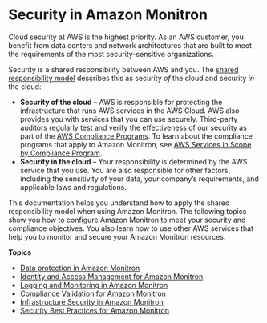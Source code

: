 # Security in Amazon Monitron<a name="security"></a>

Cloud security at AWS is the highest priority\. As an AWS customer, you benefit from data centers and network architectures that are built to meet the requirements of the most security\-sensitive organizations\.

Security is a shared responsibility between AWS and you\. The [shared responsibility model](http://aws.amazon.com/compliance/shared-responsibility-model/) describes this as security *of* the cloud and security *in* the cloud:
+ **Security of the cloud** – AWS is responsible for protecting the infrastructure that runs AWS services in the AWS Cloud\. AWS also provides you with services that you can use securely\. Third\-party auditors regularly test and verify the effectiveness of our security as part of the [AWS Compliance Programs](http://aws.amazon.com/compliance/programs/)\. To learn about the compliance programs that apply to Amazon Monitron, see [AWS Services in Scope by Compliance Program](http://aws.amazon.com/compliance/services-in-scope/)\.
+ **Security in the cloud** – Your responsibility is determined by the AWS service that you use\. You are also responsible for other factors, including the sensitivity of your data, your company’s requirements, and applicable laws and regulations\. 

This documentation helps you understand how to apply the shared responsibility model when using Amazon Monitron\. The following topics show you how to configure Amazon Monitron to meet your security and compliance objectives\. You also learn how to use other AWS services that help you to monitor and secure your Amazon Monitron resources\. 

**Topics**
+ [Data protection in Amazon Monitron](data-protection.md)
+ [Identity and Access Management for Amazon Monitron](security-iam.md)
+ [Logging and Monitoring in Amazon Monitron](monitron-logging.md)
+ [Compliance Validation for Amazon Monitron](monitron-compliance.md)
+ [Infrastructure Security in Amazon Monitron](infrastructure-security.md)
+ [Security Best Practices for Amazon Monitron](security-best-practices.md)